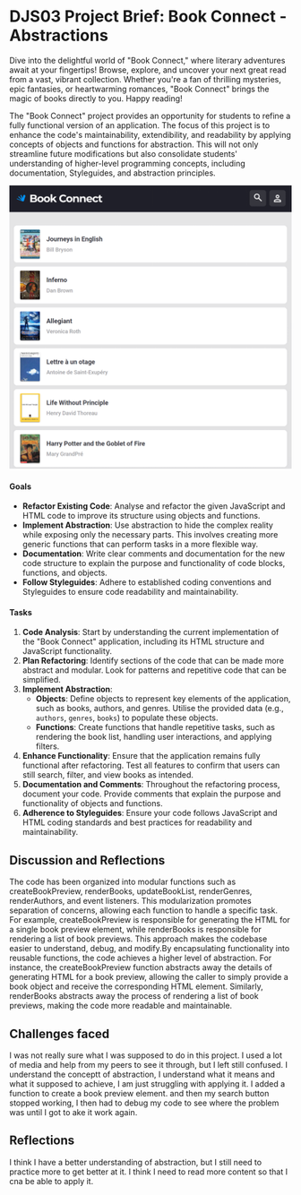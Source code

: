 # DJS03 Project Brief: Book Connect - Abstractions

Dive into the delightful world of "Book Connect," where literary adventures await at your fingertips! Browse, explore, and uncover your next great read from a vast, vibrant collection. Whether you're a fan of thrilling mysteries, epic fantasies, or heartwarming romances, "Book Connect" brings the magic of books directly to you. Happy reading! 

The "Book Connect" project provides an opportunity for students to refine a fully functional version of an application. The focus of this project is to enhance the code's maintainability, extendibility, and readability by applying concepts of objects and functions for abstraction. This will not only streamline future modifications but also consolidate students' understanding of higher-level programming concepts, including documentation, Styleguides, and abstraction principles.

![alt text](image.png)

#### Goals

- **Refactor Existing Code**: Analyse and refactor the given JavaScript and HTML code to improve its structure using objects and functions.
- **Implement Abstraction**: Use abstraction to hide the complex reality while exposing only the necessary parts. This involves creating more generic functions that can perform tasks in a more flexible way.
- **Documentation**: Write clear comments and documentation for the new code structure to explain the purpose and functionality of code blocks, functions, and objects.
- **Follow Styleguides**: Adhere to established coding conventions and Styleguides to ensure code readability and maintainability.

#### Tasks

1. **Code Analysis**: Start by understanding the current implementation of the "Book Connect" application, including its HTML structure and JavaScript functionality.
2. **Plan Refactoring**: Identify sections of the code that can be made more abstract and modular. Look for patterns and repetitive code that can be simplified.
3. **Implement Abstraction**:
   - **Objects**: Define objects to represent key elements of the application, such as books, authors, and genres. Utilise the provided data (e.g., `authors`, `genres`, `books`) to populate these objects.
   - **Functions**: Create functions that handle repetitive tasks, such as rendering the book list, handling user interactions, and applying filters.
4. **Enhance Functionality**: Ensure that the application remains fully functional after refactoring. Test all features to confirm that users can still search, filter, and view books as intended.
5. **Documentation and Comments**: Throughout the refactoring process, document your code. Provide comments that explain the purpose and functionality of objects and functions.
6. **Adherence to Styleguides**: Ensure your code follows JavaScript and HTML coding standards and best practices for readability and maintainability.

## Discussion and Reflections

 The code has been organized into modular functions such as createBookPreview, renderBooks, updateBookList, renderGenres, renderAuthors, and event listeners. This modularization promotes separation of concerns, allowing each function to handle a specific task. For example, createBookPreview is responsible for generating the HTML for a single book preview element, while renderBooks is responsible for rendering a list of book previews. This approach makes the codebase easier to understand, debug, and modify.By encapsulating functionality into reusable functions, the code achieves a higher level of abstraction. For instance, the createBookPreview function abstracts away the details of generating HTML for a book preview, allowing the caller to simply provide a book object and receive the corresponding HTML element. Similarly, renderBooks abstracts away the process of rendering a list of book previews, making the code more readable and maintainable.

## Challenges faced

I was not really sure what I was supposed to do in this project. I used a lot of media and help from my peers to see it through, but I left still confused. I understand the conceptt of abstraction, I understand what it means and what it supposed to achieve, I am just struggling with applying it. I added a function to create a book preview element. and then my search button stopped working, I then had to debug my code to see where the problem was until I got to ake it work again.

## Reflections 
I think I have a better understanding of abstraction, but I still need to practice more to get better at it. I think I need to read more content so that I cna be able to apply it.